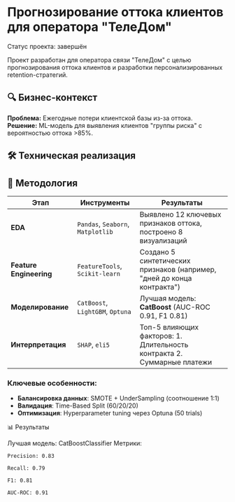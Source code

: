 # Прогнозирование оттока клиентов для оператора "ТелеДом"

Статус проекта: завершён

Проект разработан для оператора связи "ТелеДом" с целью прогнозирования оттока клиентов и разработки персонализированных retention-стратегий.

## 🔍 Бизнес-контекст
**Проблема:** Ежегодные потери клиентской базы из-за оттока.  
**Решение:** ML-модель для выявления клиентов "группы риска" с вероятностью оттока >85%.

## 🛠 Техническая реализация
## 🧠 Методология

| Этап                | Инструменты                          | Результаты                                                                 |
|---------------------|--------------------------------------|----------------------------------------------------------------------------|
| **EDA**             | `Pandas`, `Seaborn`, `Matplotlib`    | Выявлено 12 ключевых признаков оттока, построено 8 визуализаций            |
| **Feature Engineering** | `FeatureTools`, `Scikit-learn`    | Создано 5 синтетических признаков (например, "дней до конца контракта")    |
| **Моделирование**   | `CatBoost`, `LightGBM`, `Optuna`     | Лучшая модель: **CatBoost** (AUC-ROC 0.91, F1 0.81)                        |
| **Интерпретация**   | `SHAP`, `eli5`                       | Топ-5 влияющих факторов: 1. Длительность контракта 2. Суммарные платежи    |

### Ключевые особенности:
- **Балансировка данных**: SMOTE + UnderSampling (соотношение 1:1)
- **Валидация**: Time-Based Split (60/20/20)
- **Оптимизация**: Hyperparameter tuning через Optuna (50 trials)



📊 Результаты

Лучшая модель: CatBoostClassifier
Метрики:

    Precision: 0.83

    Recall: 0.79

    F1: 0.81

    AUC-ROC: 0.91
